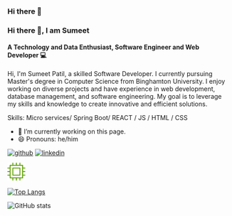 ### Hi there 👋

<!--
**spatil96/spatil96** is a ✨ _special_ ✨ repository because its `README.md` (this file) appears on your GitHub profile.

Here are some ideas to get you started:

- 🔭 I’m currently working on ...
- 🌱 I’m currently learning ...
- 👯 I’m looking to collaborate on ...
- 🤔 I’m looking for help with ...
- 💬 Ask me about ...
- 📫 How to reach me: ...
- 😄 Pronouns: ...
- ⚡ Fun fact: ...
-->
### Hi there 👋, I am Sumeet
#### A Technology and Data Enthusiast, Software Engineer and Web Developer 💻
Hi, I'm Sumeet Patil, a skilled Software Developer. I currently pursuing Master's degree in Computer Science from Binghamton University. I enjoy working on diverse projects and have experience in web development, database management, and software engineering. My goal is to leverage my skills and knowledge to create innovative and efficient solutions.

Skills: Micro services/ Spring Boot/ REACT / JS / HTML / CSS

- 🔭 I’m currently working on this page. 
- 😄 Pronouns: he/him 


[<img src='https://cdn.jsdelivr.net/npm/simple-icons@3.0.1/icons/github.svg' alt='github' height='40'>](https://github.com/spatil96)  [<img src='https://cdn.jsdelivr.net/npm/simple-icons@3.0.1/icons/linkedin.svg' alt='linkedin' height='40'>](https://www.linkedin.com/in/sumeet-p/)  

<a href='https://docs.github.com/en/developers'><img src='https://raw.githubusercontent.com/acervenky/animated-github-badges/master/assets/devbadge.gif' width='40' height='40'></a> 

[![Top Langs](https://github-readme-stats.vercel.app/api/top-langs/?username=spatil96)](https://github.com/anuraghazra/github-readme-stats)

![GitHub stats](https://github-readme-stats.vercel.app/api?username=spatil96&show_icons=true&count_private=true)  


